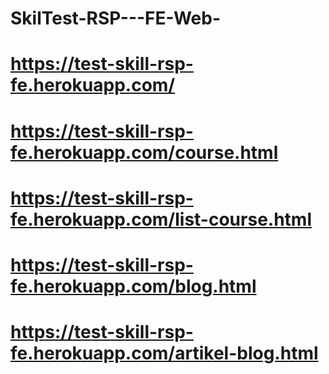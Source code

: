 # SkilTest-RSP---FE-Web-
# https://test-skill-rsp-fe.herokuapp.com/
# https://test-skill-rsp-fe.herokuapp.com/course.html 
# https://test-skill-rsp-fe.herokuapp.com/list-course.html
# https://test-skill-rsp-fe.herokuapp.com/blog.html
# https://test-skill-rsp-fe.herokuapp.com/artikel-blog.html
